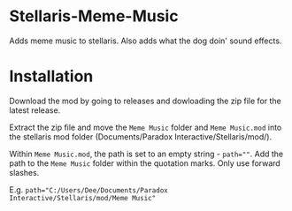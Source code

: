 # Stellaris-Meme-Music
Adds meme music to stellaris. Also adds what the dog doin' sound effects.
# Installation
Download the mod by going to releases and dowloading the zip file for the latest release.

Extract the zip file and move the `Meme Music` folder and `Meme Music.mod` into the stellaris mod folder (Documents/Paradox Interactive/Stellaris/mod/).

Within `Meme Music.mod`, the path is set to an empty string - `path=""`. Add the path to the `Meme Music` folder within the quotation marks. Only use forward slashes. 

E.g. `path="C:/Users/Dee/Documents/Paradox Interactive/Stellaris/mod/Meme Music"`
